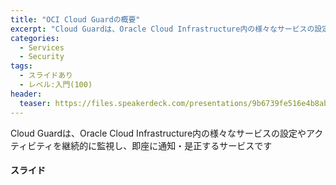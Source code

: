 ```yaml
---
title: "OCI Cloud Guardの概要"
excerpt: "Cloud Guardは、Oracle Cloud Infrastructure内の様々なサービスの設定やアクティビティを継続的に監視し、即座に通知・是正するサービスです"
categories:
  - Services
  - Security
tags:
  - スライドあり
  - レベル:入門(100)
header:
  teaser: https://files.speakerdeck.com/presentations/9b6739fe516e4b8aba50228bebe59163/slide_0.jpg
---
```


Cloud Guardは、Oracle Cloud Infrastructure内の様々なサービスの設定やアクティビティを継続的に監視し、即座に通知・是正するサービスです 

#### スライド

<div style="max-width:768px">

<!-- Speakerdeckから Embeded リンクを取得して貼り付け (ここから) -->
<script async class="speakerdeck-embed" data-id="9b6739fe516e4b8aba50228bebe59163" data-ratio="1.77777777777778" src="//speakerdeck.com/assets/embed.js"></script>
<!-- Speakerdeckから Embeded リンクを取得して貼り付け (ここまで) -->

</div>